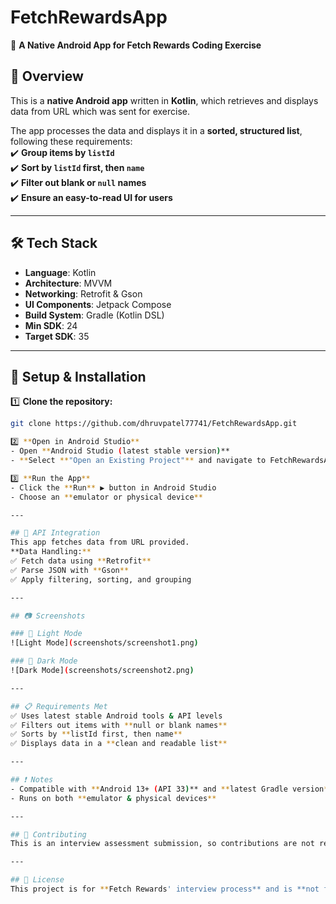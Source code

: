 # FetchRewardsApp
📱 **A Native Android App for Fetch Rewards Coding Exercise**

## 📌 Overview
This is a **native Android app** written in **Kotlin**, which retrieves and displays data from URL which was sent for exercise.

The app processes the data and displays it in a **sorted, structured list**, following these requirements:  
✔️ **Group items by `listId`**  
✔️ **Sort by `listId` first, then `name`**  
✔️ **Filter out blank or `null` names**  
✔️ **Ensure an easy-to-read UI for users**

---

## 🛠 Tech Stack
- **Language**: Kotlin
- **Architecture**: MVVM
- **Networking**: Retrofit & Gson
- **UI Components**: Jetpack Compose
- **Build System**: Gradle (Kotlin DSL)
- **Min SDK**: 24
- **Target SDK**: 35

---

## 🚀 Setup & Installation
1️⃣ **Clone the repository:**
   ```bash
   git clone https://github.com/dhruvpatel77741/FetchRewardsApp.git

2️⃣ **Open in Android Studio**
- Open **Android Studio (latest stable version)**
- **Select **"Open an Existing Project"** and navigate to FetchRewardsApp

3️⃣ **Run the App**
- Click the **Run** ▶️ button in Android Studio
- Choose an **emulator or physical device**

---

## 📡 API Integration
This app fetches data from URL provided.
**Data Handling:**
✅ Fetch data using **Retrofit**
✅ Parse JSON with **Gson**
✅ Apply filtering, sorting, and grouping

---

## 📷 Screenshots

### 📌 Light Mode
![Light Mode](screenshots/screenshot1.png)

### 📌 Dark Mode
![Dark Mode](screenshots/screenshot2.png)

---

## 📋 Requirements Met
✅ Uses latest stable Android tools & API levels
✅ Filters out items with **null or blank names**
✅ Sorts by **listId first, then name**
✅ Displays data in a **clean and readable list**

---

## ❗ Notes
- Compatible with **Android 13+ (API 33)** and **latest Gradle version**
- Runs on both **emulator & physical devices**

---

## 🤝 Contributing
This is an interview assessment submission, so contributions are not required.

---

## 📜 License
This project is for **Fetch Rewards' interview process** and is **not for commercial use.**
